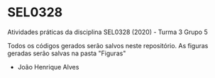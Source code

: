 # SEL0328
Atividades práticas da disciplina SEL0328 (2020) - Turma 3 Grupo 5

Todos os códigos gerados serão salvos neste repositório. As figuras geradas serão salvas na pasta "Figuras"

- João Henrique Alves
